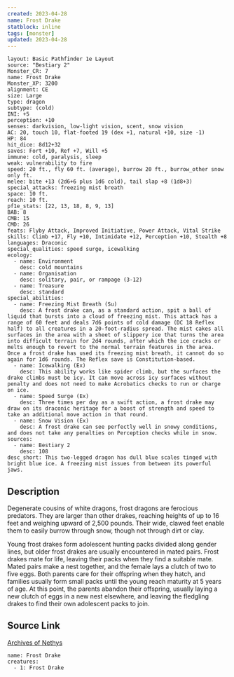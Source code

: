 ```yaml
---
created: 2023-04-28
name: Frost Drake
statblock: inline
tags: [monster]
updated: 2023-04-28
---
```

```statblock
layout: Basic Pathfinder 1e Layout
source: "Bestiary 2"
Monster_CR: 7
name: Frost Drake
Monster_XP: 3200
alignment: CE
size: Large
type: dragon
subtype: (cold)
INI: +5
perception: +10
senses: darkvision, low-light vision, scent, snow vision
AC: 20, touch 10, flat-footed 19 (dex +1, natural +10, size -1)
HP: 84
hit_dice: 8d12+32
saves: Fort +10, Ref +7, Will +5
immune: cold, paralysis, sleep
weak: vulnerability to fire
speed: 20 ft., fly 60 ft. (average), burrow 20 ft., burrow_other snow only ft.
melee: bite +13 (2d6+6 plus 1d6 cold), tail slap +8 (1d8+3)
special_attacks: freezing mist breath
space: 10 ft.
reach: 10 ft.
pf1e_stats: [22, 13, 18, 8, 9, 13]
BAB: 8
CMB: 15
CMD: 26
feats: Flyby Attack, Improved Initiative, Power Attack, Vital Strike
skills: Climb +17, Fly +10, Intimidate +12, Perception +10, Stealth +8
languages: Draconic
special_qualities: speed surge, icewalking
ecology:
  - name: Environment
    desc: cold mountains
  - name: Organisation
    desc: solitary, pair, or rampage (3-12)
  - name: Treasure
    desc: standard
special_abilities:
  - name: Freezing Mist Breath (Su)
    desc: A frost drake can, as a standard action, spit a ball of liquid that bursts into a cloud of freezing mist. This attack has a range of 60 feet and deals 7d6 points of cold damage (DC 18 Reflex half) to all creatures in a 20-foot-radius spread. The mist cakes all surfaces in the area with a sheet of slippery ice that turns the area into difficult terrain for 2d4 rounds, after which the ice cracks or melts enough to revert to the normal terrain features in the area. Once a frost drake has used its freezing mist breath, it cannot do so again for 1d6 rounds. The Reflex save is Constitution-based.
  - name: Icewalking (Ex)
    desc: This ability works like spider climb, but the surfaces the drake climbs must be icy. It can move across icy surfaces without penalty and does not need to make Acrobatics checks to run or charge on ice.
  - name: Speed Surge (Ex)
    desc: Three times per day as a swift action, a frost drake may draw on its draconic heritage for a boost of strength and speed to take an additional move action in that round.
  - name: Snow Vision (Ex)
    desc: A frost drake can see perfectly well in snowy conditions, and does not take any penalties on Perception checks while in snow.
sources:
  - name: Bestiary 2
    desc: 108
desc_short: This two-legged dragon has dull blue scales tinged with bright blue ice. A freezing mist issues from between its powerful jaws. 
```
## Description
Degenerate cousins of white dragons, frost dragons are ferocious predators. They are larger than other drakes, reaching heights of up to 16 feet and weighing upward of 2,500 pounds. Their wide, clawed feet enable them to easily burrow through snow, though not through dirt or clay. 

Young frost drakes form adolescent hunting packs divided along gender lines, but older frost drakes are usually encountered in mated pairs. Frost drakes mate for life, leaving their packs when they find a suitable mate. Mated pairs make a nest together, and the female lays a clutch of two to five eggs. Both parents care for their offspring when they hatch, and families usually form small packs until the young reach maturity at 5 years of age. At this point, the parents abandon their offspring, usually laying a new clutch of eggs in a new nest elsewhere, and leaving the fledgling drakes to find their own adolescent packs to join.
## Source Link
[Archives of Nethys](https://aonprd.com/MonsterDisplay.aspx?ItemName=Frost%20Drake)
```encounter-table
name: Frost Drake
creatures:
  - 1: Frost Drake
```
